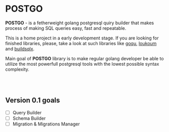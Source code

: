 # POSTGO

**POSTGO** - is a fetherweight golang postgresql quiry builder that makes process of making SQL queries easy, fast and repeatable. 

This is a home project in a early development stage. If you are looking for finished libraries, please, take a look at such libraries like [goqu](https://github.com/doug-martin/goqu), [loukoum](https://github.com/ulule/loukoum) and [buildsqlx](https://github.com/arthurkushman/buildsqlx).

Main goal of **POSTGO** library is to make regular golang developer be able to utilize the most powerfull postgresql tools with the lowest possible syntax complexity.

<br><br>

## Version 0.1 goals

- [ ] Query Builder
- [ ] Schema Builder
- [ ] Migration & Migrations Manager